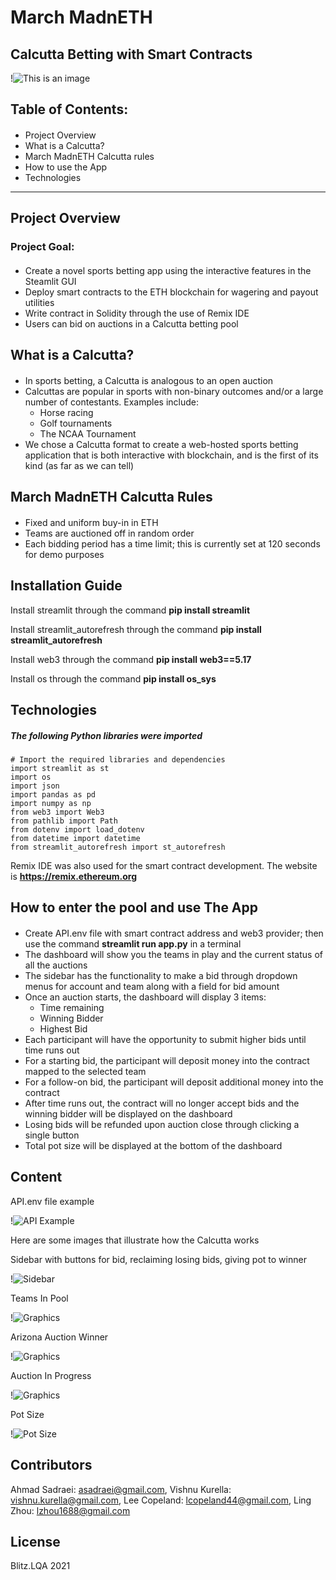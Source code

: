 # March MadnETH 
## Calcutta Betting with Smart Contracts
!![This is an image](https://images.rivals.com/image/upload/f_auto,q_auto,t_large/v0wuctkikgvrerd2pbdg)
## Table of Contents:
####
- Project Overview
- What is a Calcutta?
- March MadnETH Calcutta rules
- How to use the App
- Technologies
---
## Project Overview
### Project Goal:
####
- Create a novel sports betting app using the interactive features in the Steamlit GUI
- Deploy smart contracts to the ETH blockchain for wagering and payout utilities
- Write contract in Solidity through the use of Remix IDE
- Users can bid on auctions in a Calcutta betting pool


## What is a Calcutta?
####
- In sports betting, a Calcutta is analogous to an open auction
- Calcuttas are popular in sports with non-binary outcomes and/or a large number of contestants.  Examples include:
    - Horse racing
    - Golf tournaments
    - The NCAA Tournament
- We chose a Calcutta format to create a web-hosted sports betting application that is both interactive with blockchain, and is the first of its kind (as far as we can tell)

## March MadnETH Calcutta Rules
####
- Fixed and uniform buy-in in ETH
- Teams are auctioned off in random order
- Each bidding period has a time limit; this is currently set at 120 seconds for demo purposes

## Installation Guide

Install streamlit through the command **pip install streamlit**

Install streamlit_autorefresh through the command **pip install streamlit_autorefresh**

Install web3 through the command **pip install web3==5.17**

Install os through the command **pip install os_sys**


## Technologies
##### The following Python libraries were imported
```
# Import the required libraries and dependencies
import streamlit as st
import os
import json
import pandas as pd
import numpy as np
from web3 import Web3
from pathlib import Path
from dotenv import load_dotenv
from datetime import datetime
from streamlit_autorefresh import st_autorefresh
```

Remix IDE was also used for the smart contract development.  The website is **https://remix.ethereum.org**

## How to enter the pool and use The App
####
- Create API.env file with smart contract address and web3 provider; then use the command **streamlit run app.py** in a terminal
- The dashboard will show you the teams in play and the current status of all the auctions
- The sidebar has the functionality to make a bid through dropdown menus for account and team along with a field for bid amount
- Once an auction starts, the dashboard will display 3 items:
    - Time remaining
    - Winning Bidder
    - Highest Bid
- Each participant will have the opportunity to submit higher bids until time runs out
- For a starting bid, the participant will deposit money into the contract mapped to the selected team
- For a follow-on bid, the participant will deposit additional money into the contract
- After time runs out, the contract will no longer accept bids and the winning bidder will be displayed on the dashboard
- Losing bids will be refunded upon auction close through clicking a single button
- Total pot size will be displayed at the bottom of the dashboard

## Content

API.env file example 

!![API Example](Images/APIExample.PNG)

Here are some images that illustrate how the Calcutta works

Sidebar with buttons for bid, reclaiming losing bids, giving pot to winner

!![Sidebar](Images/Sidebar.PNG)

Teams In Pool

!![Graphics](Images/TeamsInPool.PNG)

Arizona Auction Winner

!![Graphics](Images/ArizonaAuctionResult.PNG)

Auction In Progress

!![Graphics](Images/PurdueAuctionInProgress.PNG)

Pot Size

!![Pot Size](Images/PotSize.PNG)


## Contributors
Ahmad Sadraei: asadraei@gmail.com, 
Vishnu Kurella: vishnu.kurella@gmail.com,
Lee Copeland: lcopeland44@gmail.com, 
Ling Zhou: lzhou1688@gmail.com

## License
Blitz.LQA 2021